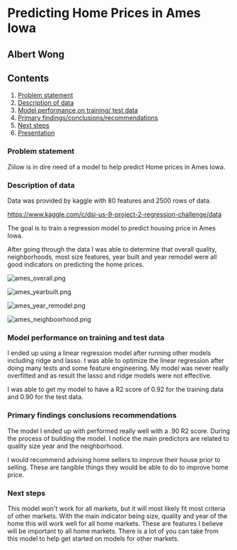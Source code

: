 
# Predicting Home Prices in Ames Iowa
## Albert Wong

## Contents

1. [Problem statement](#Problem-statement)
2. [Description of data](#Description-of-data)
3. [Model performance on training/ test data](#Model-performance-on-training-and-test-data)
4. [Primary findings/conclusions/recommendations](#Primary-findings-conclusions-recommendations)
5. [Next steps](#Next-steps)
6. [Presentation](#Presentation-Prompt)


### Problem statement

Ziilow is in dire need of a model to help predict Home prices in Ames Iowa.

### Description of data

Data was provided by kaggle with 80 features and 2500 rows of data.

https://www.kaggle.com/c/dsi-us-9-project-2-regression-challenge/data    

The goal is to train a regression model to predict housing price in Ames Iowa.

After going through the data I was able to determine that overall quality, neighborhoods, most size features, year built and year remodel were all good indicators on predicting the home prices. 

![ames_overall.png](https://git.generalassemb.ly/artcyw/project_2/blob/master/img/ames_overall.png)

![ames_yearbuilt.png](https://git.generalassemb.ly/artcyw/project_2/blob/master/img/ames_yearbuilt.png)

![ames_year_remodel.png](https://git.generalassemb.ly/artcyw/project_2/blob/master/img/ames_year_remodel.png)

![ames_neighboorhood.png](https://git.generalassemb.ly/artcyw/project_2/blob/master/img/ames_neighborhood.png)

### Model performance on training and test data

I ended up using a linear regression model after running other models including ridge and lasso. I was able to optimize the linear regression after doing many tests and some feature engineering. My model was never really overfitted and as result the lasso and ridge models were not effective.

I was able to get my model to have a R2 score of 0.92 for the training data and 0.90 for the test data.

### Primary findings conclusions recommendations

The model I ended up with performed really well with a .90 R2 score. During the process of building the model. I notice the main predictors are related to quality size year and the neighborhood. 

I would recommend advising home sellers to improve their house prior to selling. These are tangible things they would be able to do to improve home price.

### Next steps

This model won't work for all markets, but it will most likely fit most criteria of other markets. With the main indicator being size, quality and year of the home this will work well for all home markets. These are features I believe will be important to all home markets. There is a lot of you can take from this model to help get started on models for other markets.   

